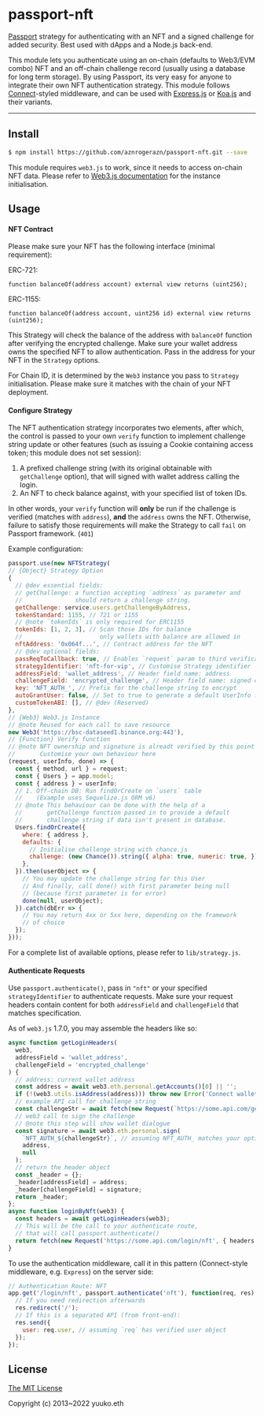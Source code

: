 # passport-nft

[Passport](https://passportjs.org/) strategy for authenticating with an NFT and a signed challenge for added security. Best used with dApps and a Node.js back-end.

This module lets you authenticate using an on-chain (defaults to Web3/EVM combo) NFT and an off-chain challenge record (usually using a database for long term storage). By using Passport, its very easy for anyone to integrate their own NFT authentication strategy. This module follows [Connect](https://www.senchalabs.org/connect/)-styled middleware, and can be used with [Express.js](https://expressjs.com/) or [Koa.js](https://koajs.com/) and their variants.

---

## Install

```bash
$ npm install https://github.com/aznrogerazn/passport-nft.git --save
```

This module requires `web3.js` to work, since it needs to access on-chain NFT data. Please refer to [Web3.js documentation](https://web3js.readthedocs.io/) for the instance initialisation.

## Usage

#### NFT Contract

Please make sure your NFT has the following interface (minimal requirement):

ERC-721:

```solidity
function balanceOf(address account) external view returns (uint256);
```

ERC-1155:

```solidity
function balanceOf(address account, uint256 id) external view returns (uint256);
```

This Strategy will check the balance of the address with `balanceOf` function after verifying the encrypted challenge. Make sure your wallet address owns the specified NFT to allow authentication. Pass in the address for your NFT in the `Strategy` options.

For Chain ID, it is determined by the `Web3` instance you pass to `Strategy` initialisation. Please make sure it matches with the chain of your NFT deployment.

#### Configure Strategy

The NFT authentication strategy incorporates two elements, after which, the control is passed to your own `verify` function to implement challenge string update or other features (such as issuing a Cookie containing access token; this module does not set session):

1. A prefixed challenge string (with its original obtainable with `getChallenge` option), that will signed with wallet address calling the login.
2. An NFT to check balance against, with your specified list of token IDs.

In other words, your `verify` function will **only** be run if the challenge is verified (matches with `address`), **and** the `address` owns the NFT. Otherwise, failure to satisfy those requirements will make the Strategy to call `fail` on Passport framework. (`401`)

Example configuration:
```js
passport.use(new NFTStrategy(
// {Object} Strategy Option
{
  // @dev essential fields:
  // getChallenge: a function accepting `address` as parameter and
  //               should return a challenge string.
  getChallenge: service.users.getChallengeByAddress,
  tokenStandard: 1155, // 721 or 1155
  // @note `tokenIds` is only required for ERC1155
  tokenIds: [1, 2, 3], // Scan those IDs for balance
  //                      only wallets with balance are allowed in
  nftAddress: '0x064f...', // Contract address for the NFT
  // @dev optional fields:
  passReqToCallback: true, // Enables `request` param to third verification function
  strategyIdentifier: 'nft-for-vip', // Customise Strategy identifier
  addressField: 'wallet_address', // Header field name: address
  challengeField: 'encrypted_challenge', // Header field name: signed challenge
  key: 'NFT_AUTH_', // Prefix for the challenge string to encrypt
  autoGrantUser: false, // Set to true to generate a default UserInfo for user object
  customTokenABI: [], // @dev (Reserved)
},
// {Web3} Web3.js Instance
// @note Reused for each call to save resource
new Web3('https://bsc-dataseed1.binance.org:443'),
// {Function} Verify function
// @note NFT ownership and signature is alreadt verified by this point
//       Customise your own behaviour here
(request, userInfo, done) => {
  const { method, url } = request;
  const { Users } = app.model;
  const { address } = userInfo;
  // 1. Off-chain DB: Run findOrCreate on `users` table
  //    (Example uses Sequelize.js ORM v6)
  // @note This behaviour can be done with the help of a
  //       getChallenge function passed in to provide a default
  //       challenge string if data isn't present in database.
  Users.findOrCreate({
    where: { address },
    defaults: {
      // Initialise challenge string with chance.js
      challenge: (new Chance()).string({ alpha: true, numeric: true, }),
    },
  }).then(userObject => {
    // You may update the challenge string for this User
    // And finally, call done() with first parameter being null
    // (because first parameter is for error)
    done(null, userObject);
  }).catch(dbErr => {
    // You may return 4xx or 5xx here, depending on the framework
    // of choice
  });
}));
```

For a complete list of available options, please refer to `lib/strategy.js`.

#### Authenticate Requests

Use `passport.authenticate()`, pass in `"nft"` or your specified `strategyIdentifier` to authenticate requests. Make sure your request headers contain content for both `addressField` and `challengeField` that matches specification.

As of `web3.js` 1.7.0, you may assemble the headers like so:

```js
async function getLoginHeaders(
  web3,
  addressField = 'wallet_address',
  challengeField = 'encrypted_challenge'
) {
  // address: current wallet address
  const address = await web3.eth.personal.getAccounts()[0] || '';
  if (!(web3.utils.isAddress(address))) throw new Error('Connect wallet first');
  // example API call for challenge string
  const challengeStr = await fetch(new Request(`https://some.api.com/getChallenge/${address}`));
  // web3 call to sign the challenge
  // @note this step will show wallet dialogue
  const signature = await web3.eth.personal.sign(
    `NFT_AUTH_${challengeStr}`, // assuming NFT_AUTH_ matches your option.key
    address,
    null
  );
  // return the header object
  const _header = {};
  _header[addressField] = address;
  _header[challengeField] = signature;
  return _header;
};
async function loginByNft(web3) {
  const headers = await getLoginHeaders(web3);
  // This will be the call to your authenticate route,
  // that will call passport.authenticate()
  return fetch(new Request('https://some.api.com/login/nft', { headers }));
}
```

To use the authentication middleware, call it in this pattern (Connect-style middleware, e.g. `Express`) on the server side:

```js
// Authentication Route: NFT
app.get('/login/nft', passport.authenticate('nft'), function(req, res) {
  // If you need redirection afterwards
  res.redirect('/');
  // If this is a separated API (from front-end):
  res.send({
    user: req.user, // assuming `req` has verified user object
  });
});
```

## License

[The MIT License](http://opensource.org/licenses/MIT)

Copyright (c) 2013~2022 yuuko.eth

